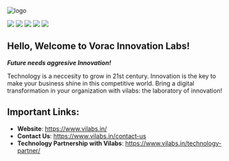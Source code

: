 ![logo](https://www.vilabs.in/logo/logo.png)

[![](https://img.shields.io/badge/Estd.-2021-orange)](https://www.vilabs.in/about-us/)
[![](https://img.shields.io/badge/Information_Technology-blue)](https://www.vilabs.in/)
[![](https://img.shields.io/badge/LinkedIn-green?style=social&logo=linkedin)](https://www.linkedin.com/company/vilabs-in)
[![](https://img.shields.io/badge/Facebook-green?style=social&logo=facebook)](https://www.facebook.com/VILabsIndia)
[![](https://img.shields.io/badge/Youtube-green?style=social&logo=Youtube)](https://www.youtube.com/channel/UC7CmeYzp98kVyp9NlceTmcQ)

## Hello, Welcome to Vorac Innovation Labs!

***Future needs aggresive Innovation!***

Technology is a neccesity to grow in 21st century. Innovation is the key to make your business shine in this competitive world. Bring a digital transformation in your organization with vilabs: the laboratory of innovation!

## Important Links:
- **Website**: https://www.vilabs.in/
- **Contact Us**: https://www.vilabs.in/contact-us
- **Technology Partnership with Vilabs**: https://www.vilabs.in/technology-partner/
